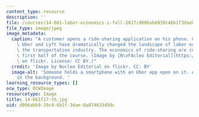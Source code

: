 ```yaml
---
content_type: resource
description: ''
file: /courses/14-661-labor-economics-i-fall-2017/d006abb939c46b1f3dae0a874633450c_14-661f17-th.jpg
file_type: image/jpeg
image_metadata:
  caption: "A customer opens a ride-sharing application on his phone. Companies like\
    \ Uber and Lyft have dramatically changed the landscape of labor economics in\
    \ the transportation industry. The economics of ride-sharing are covered in the\
    \ first half of the course. (Image by [N\xFAcleo Editorial](https://www.flickr.com/photos/132115055@N04/26007325692/in/dateposted/)\
    \ on flickr. License: CC BY.)"
  credit: 'Image by Nucleo Editorial on flickr. CC: BY'
  image-alt: 'Someone holds a smartphone with an Uber app open on it. A taxi is seen
    in the background. '
learning_resource_types: []
ocw_type: OCWImage
resourcetype: Image
title: 14-661f17-th.jpg
uid: d006abb9-39c4-6b1f-3dae-0a874633450c
---
```

